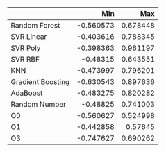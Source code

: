 |                   |       Min |      Max |
|:------------------|----------:|---------:|
| Random Forest     | -0.560573 | 0.678448 |
| SVR Linear        | -0.403616 | 0.788345 |
| SVR Poly          | -0.398363 | 0.961197 |
| SVR RBF           | -0.48315  | 0.643551 |
| KNN               | -0.473997 | 0.796201 |
| Gradient Boosting | -0.630543 | 0.897636 |
| AdaBoost          | -0.483275 | 0.820282 |
| Random Number     | -0.48825  | 0.741003 |
| O0                | -0.560627 | 0.524998 |
| O1                | -0.442858 | 0.57645  |
| O3                | -0.747627 | 0.690262 |